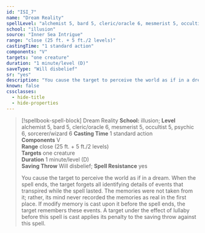 ```yaml
---
id: "ISI_7"
name: "Dream Reality"
spellLevel: "alchemist 5, bard 5, cleric/oracle 6, mesmerist 5, occultist 5, psychic 6, sorcerer/wizard 6"
school: "illusion"
source: "Inner Sea Intrigue"
range: "close (25 ft. + 5 ft./2 levels)"
castingTime: "1 standard action"
components: "V"
targets: "one creature"
duration: "1 minute/level (D)"
saveType: "Will disbelief"
sr: "yes"
description: "You cause the target to perceive the world as if in a dream. When the spell ends, the target forgets all identifying details of events that transpired while the spell lasted. The memories were not taken from it; rather, its mind never recorded the memories as real in the first place. If modify memory is cast upon it before the spell ends, the target remembers these events. A target under the effect of lullaby before this spell is cast applies its penalty to the saving throw against this spell."
known: false
cssclasses:
  - hide-title
  - hide-properties
---
```


> [!spellbook-spell-block] Dream Reality
> **School:** illusion; **Level** alchemist 5, bard 5, cleric/oracle 6, mesmerist 5, occultist 5, psychic 6, sorcerer/wizard 6
> **Casting Time** 1 standard action  
> **Components** V  
> **Range** close (25 ft. + 5 ft./2 levels)  
> **Targets** one creature  
> **Duration** 1 minute/level (D)  
> **Saving Throw** Will disbelief; **Spell Resistance** yes
> 
> You cause the target to perceive the world as if in a dream. When the spell ends, the target forgets all identifying details of events that transpired while the spell lasted. The memories were not taken from it; rather, its mind never recorded the memories as real in the first place. If modify memory is cast upon it before the spell ends, the target remembers these events. A target under the effect of lullaby before this spell is cast applies its penalty to the saving throw against this spell.